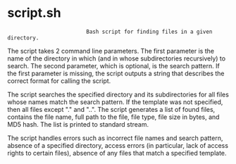 # script.sh
                             Bash script for finding files in a given directory.

The script takes 2 command line parameters. The first parameter is the name of the directory in which (and in whose subdirectories recursively) to search. The second parameter, which is optional, is the search pattern. If the first parameter is missing, the script outputs a string that describes the correct format for calling the script.  

The script searches the specified directory and its subdirectories for all files whose names match the search pattern. If the template was not specified, then all files except "." and "..". The script generates a list of found files, contains the file name, full path to the file, file type, file size in bytes, and MD5 hash. The list is printed to standard stream.  

The script handles errors such as incorrect file names and search pattern, absence of a specified directory, access errors (in particular, lack of access rights to certain files), absence of any files that match a specified template.
